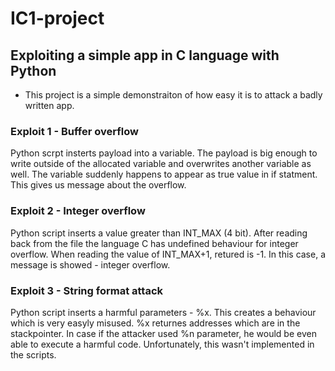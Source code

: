 # IC1-project
## Exploiting a simple app in C language with Python

- This project is a simple demonstraiton of how easy it is to attack  a badly written app. 
### Exploit 1 - Buffer overflow
Python scrpt insterts payload into a variable. The payload is big enough to write outside of the allocated variable and overwrites another variable as well. The variable suddenly happens to appear as true value in if statment. This gives us message about the overflow.

### Exploit 2 - Integer overflow
Python script inserts a value greater than INT_MAX (4 bit). After reading back from the file the language C has undefined behaviour for integer overflow. When reading the value of INT_MAX+1, retured is -1. In this case, a message is showed - integer overflow.

### Exploit 3 - String format attack
Python script inserts a harmful parameters - %x. This creates a behaviour which is very easyly misused. %x returnes addresses which are in the stackpointer. In case if the attacker used %n parameter, he would be even able to execute a harmful code. Unfortunately, this wasn't implemented in the scripts.
